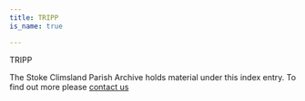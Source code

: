 ```yaml
---
title: TRIPP
is_name: true

---
```


TRIPP


The Stoke Climsland Parish Archive holds material under this index entry. To find out more please [contact us](/contact/)
